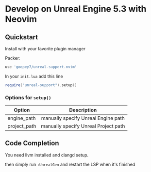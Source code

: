 # Develop on Unreal Engine 5.3 with Neovim

## Quickstart
Install with your favorite plugin manager

Packer:
```lua
use 'goopey7/unreal-support.nvim'
```

In your `init.lua` add this line
```lua
require("unreal-support").setup()
```

### Options for `setup()`
| Option   |      Description      |
|----------|:-------------:|
| engine_path | manually specify Unreal Engine path |
| project_path | manually specify Unreal Project path |

## Code Completion
You need llvm installed and clangd setup.

then simply run `:UnrealGen` and restart the LSP when it's finished

